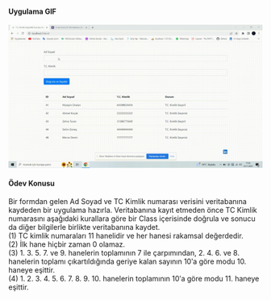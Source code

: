 <h4>Uygulama GIF</h4>
<img src="https://github.com/HuseyinUnalan/images/blob/main/odev4.gif?raw=true" width="auto">

<h4>Ödev Konusu</h4>
<p>
Bir formdan gelen Ad Soyad ve TC Kimlik numarası verisini veritabanına kaydeden bir uygulama hazırla. 
Veritabanına kayıt etmeden önce TC Kimlik numarasını aşağıdaki kurallara göre bir Class içerisinde 
doğrula ve sonucu da diğer bilgilerle birlikte veritabanına kaydet.
<br>
(1) TC kimlik numaraları 11 hanelidir ve her hanesi rakamsal değerdedir.
<br>
(2) İlk hane hiçbir zaman 0 olamaz.
<br>
(3) 1. 3. 5. 7. ve 9. hanelerin toplamının 7 ile çarpımından, 2. 4. 6. ve 8. hanelerin toplamı çıkartıldığında 
geriye kalan sayının 10ʹa göre modu 10. haneye eşittir.
<br>
(4) 1. 2. 3. 4. 5. 6. 7. 8. 9. 10. hanelerin toplamının 10ʹa göre modu 11. haneye eşittir.
<br>
</p>
